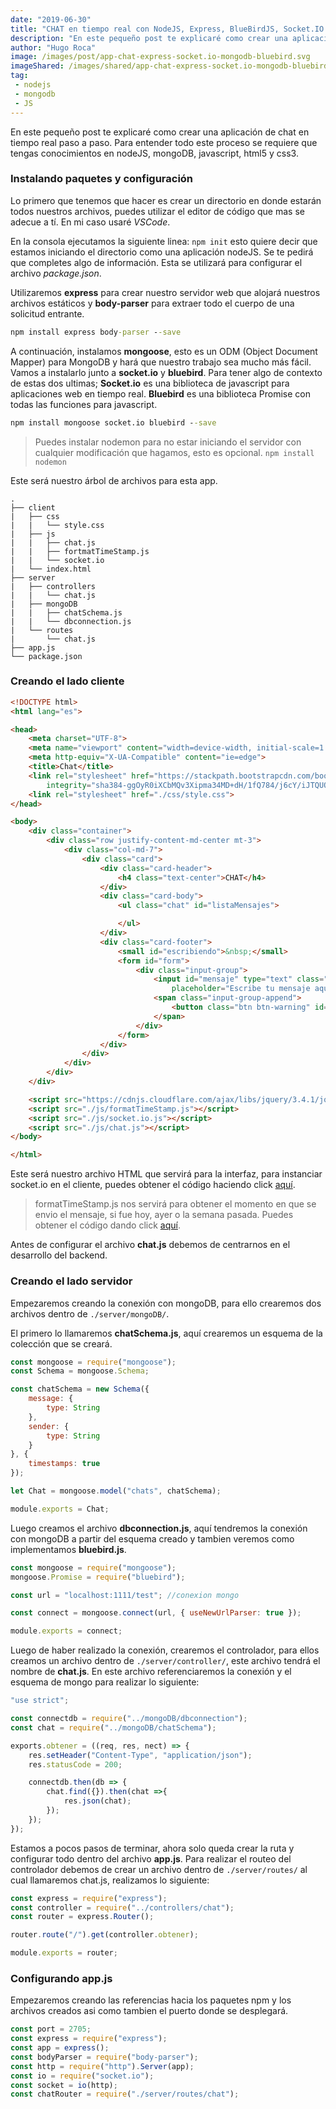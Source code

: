 ```yaml
---
date: "2019-06-30"
title: "CHAT en tiempo real con NodeJS, Express, BlueBirdJS, Socket.IO y mongoDB"
description: "En este pequeño post te explicaré como crear una aplicación de chat en tiempo real paso a paso. Para entender todo este proceso se requiere que tengas conocimientos en nodeJS, mongoDB, javascript, html5 y css3."
author: "Hugo Roca"
image: /images/post/app-chat-express-socket.io-mongodb-bluebird.svg
imageShared: /images/shared/app-chat-express-socket.io-mongodb-bluebird.jpg
tag:
 - nodejs
 - mongodb
 - JS
---
```


En este pequeño post te explicaré como crear una aplicación de chat en tiempo real paso a paso. Para entender todo este proceso se requiere que tengas conocimientos en nodeJS, mongoDB, javascript, html5 y css3.

### Instalando paquetes y configuración
Lo primero que tenemos que hacer es crear un directorio en donde estarán todos nuestros archivos, puedes utilizar el editor de código que mas se adecue a tí. En mi caso usaré *VSCode*. 

En la consola ejecutamos la siguiente linea: `npm init` esto quiere decir que estamos iniciando el directorio como una aplicación nodeJS. Se te pedirá que completes algo de información. Esta se utilizará para configurar el archivo *package.json*.

Utilizaremos **express** para crear nuestro servidor web que alojará nuestros archivos estáticos y **body-parser** para extraer todo el cuerpo de una solicitud entrante.

```cmd
npm install express body-parser --save
```

A continuación, instalamos **mongoose**, esto es un ODM (Object Document Mapper) para MongoDB y hará que nuestro trabajo sea mucho más fácil. Vamos a instalarlo junto a **socket.io** y **bluebird**. Para tener algo de contexto de estas dos ultimas; **Socket.io** es una biblioteca de javascript para aplicaciones web en tiempo real. **Bluebird** es una biblioteca Promise con todas las funciones para javascript.

```cmd
npm install mongoose socket.io bluebird --save
```

> Puedes instalar nodemon para no estar iniciando el servidor con cualquier modificación que hagamos, esto es opcional. `npm install nodemon`

Este será nuestro árbol de archivos para esta app.
```
.
├── client
|   ├── css
|   |   └── style.css
|   ├── js
|   |   ├── chat.js
|   |   ├── fortmatTimeStamp.js
|   |   └── socket.io
|   └── index.html      
├── server
|   ├── controllers
|   |   └── chat.js
|   ├── mongoDB
|   |   ├── chatSchema.js
|   |   └── dbconnection.js
|   └── routes
|       └── chat.js
├── app.js
└── package.json
```

### Creando el lado cliente
```html
<!DOCTYPE html>
<html lang="es">

<head>
    <meta charset="UTF-8">
    <meta name="viewport" content="width=device-width, initial-scale=1.0">
    <meta http-equiv="X-UA-Compatible" content="ie=edge">
    <title>Chat</title>
    <link rel="stylesheet" href="https://stackpath.bootstrapcdn.com/bootstrap/4.3.1/css/bootstrap.min.css"
        integrity="sha384-ggOyR0iXCbMQv3Xipma34MD+dH/1fQ784/j6cY/iJTQUOhcWr7x9JvoRxT2MZw1T" crossorigin="anonymous">
    <link rel="stylesheet" href="./css/style.css">
</head>

<body>
    <div class="container">
        <div class="row justify-content-md-center mt-3">
            <div class="col-md-7">
                <div class="card">
                    <div class="card-header">
                        <h4 class="text-center">CHAT</h4>
                    </div>
                    <div class="card-body">
                        <ul class="chat" id="listaMensajes">

                        </ul>
                    </div>
                    <div class="card-footer">
                        <small id="escribiendo">&nbsp;</small>
                        <form id="form">
                            <div class="input-group">
                                <input id="mensaje" type="text" class="form-control"
                                    placeholder="Escribe tu mensaje aquí..." autocomplete="off" />
                                <span class="input-group-append">
                                    <button class="btn btn-warning" id="btn-chat">Enviar</button>
                                </span>
                            </div>
                        </form>
                    </div>
                </div>
            </div>
        </div>
    </div>

    <script src="https://cdnjs.cloudflare.com/ajax/libs/jquery/3.4.1/jquery.min.js"></script>
    <script src="./js/formatTimeStamp.js"></script>
    <script src="./js/socket.io.js"></script>
    <script src="./js/chat.js"></script>
</body>

</html>
```

Este será nuestro archivo HTML que servirá para la interfaz, para instanciar socket.io en el cliente, puedes obtener el código haciendo click [aquí](https://github.com/socketio/socket.io-client/blob/master/dist/socket.io.js).

> formatTimeStamp.js nos servirá para obtener el momento en que se envio el mensaje, si fue hoy, ayer o la semana pasada. Puedes obtener el código dando click [aquí](https://cdn.jsdelivr.net/gh/rexeze/formatTimeStamp/src/index-cdn.js).

Antes de configurar el archivo **chat.js** debemos de centrarnos en el desarrollo del backend.

### Creando el lado servidor

Empezaremos creando la conexión con mongoDB, para ello crearemos dos archivos dentro de `./server/mongoDB/`.

El primero lo llamaremos **chatSchema.js**, aquí crearemos un esquema de la colección que se creará. 
```js
const mongoose = require("mongoose");
const Schema = mongoose.Schema;

const chatSchema = new Schema({
    message: {
        type: String
    },
    sender: {
        type: String
    }
}, {
    timestamps: true
});

let Chat = mongoose.model("chats", chatSchema);

module.exports = Chat;
```

Luego creamos el archivo **dbconnection.js**, aquí tendremos la conexión con mongoDB a partir del esquema creado y tambien veremos como implementamos **bluebird.js**.
```js
const mongoose = require("mongoose");
mongoose.Promise = require("bluebird");

const url = "localhost:1111/test"; //conexion mongo

const connect = mongoose.connect(url, { useNewUrlParser: true });

module.exports = connect;
```

Luego de haber realizado la conexión, crearemos el controlador, para ellos creamos un archivo dentro de `./server/controller/`, este archivo tendrá el nombre de **chat.js**. En este archivo referenciaremos la conexión y el esquema de mongo para realizar lo siguiente:
```js
"use strict";

const connectdb = require("../mongoDB/dbconnection");
const chat = require("../mongoDB/chatSchema");

exports.obtener = ((req, res, nect) => {
    res.setHeader("Content-Type", "application/json");
    res.statusCode = 200;

    connectdb.then(db => {
        chat.find({}).then(chat =>{
            res.json(chat);
        });
    });
});
```

Estamos a pocos pasos de terminar, ahora solo queda crear la ruta y configurar todo dentro del archivo **app.js**. Para realizar el routeo del controlador debemos de crear un archivo dentro de `./server/routes/` al cual llamaremos chat.js, realizamos lo siguiente:
```js
const express = require("express");
const controller = require("../controllers/chat");
const router = express.Router();

router.route("/").get(controller.obtener);

module.exports = router;
```

### Configurando app.js
Empezaremos creando las referencias hacia los paquetes npm y los archivos creados asi como tambien el puerto donde se desplegará.
```js
const port = 2705;
const express = require("express");
const app = express();
const bodyParser = require("body-parser");
const http = require("http").Server(app);
const io = require("socket.io");
const socket = io(http);
const chatRouter = require("./server/routes/chat");
```

